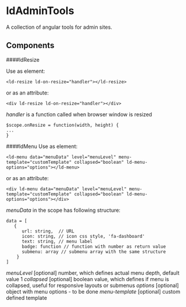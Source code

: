 ldAdminTools
============

A collection of angular tools for admin sites.

Components
----------
####ldResize

Use as element:
```
<ld-resize ld-on-resize="handler"></ld-resize>
```
or as an attribute:
```
<div ld-resize ld-on-resize="handler"></div>
```
*handler* is a function called when browser window is resized
```
$scope.onResize = function(width, height) {
...
}
```
####ldMenu
Use as element:
```
<ld-menu data="menuData" level="menuLevel" menu-template="customTemplate" collapsed="boolean" ld-menu-options="options"></ld-menu>
```
or as an attribute:
```
<div ld-menu data="menuData" level="menuLevel" menu-template="customTemplate" collapsed="boolean" ld-menu-options="options"></div>
```
*menuData* in the scope has following structure:
```
data = [
   { 
      url: string,  // URL
      icon: string, // icon css style, 'fa-dashboard'
      text: string, // menu label
      badge: function // function with number as return value
      submenu: array // submenu array with the same structure
    }
]
```
*menuLevel* [optional]
number, which defines actual menu depth, default value 1
*collapsed* [optional]
boolean value, which defines if menu is collapsed, useful for responsive layouts or submenus
*options* [optional]
object with menu options - to be done
*menu-template* [optional]
custom defined template
